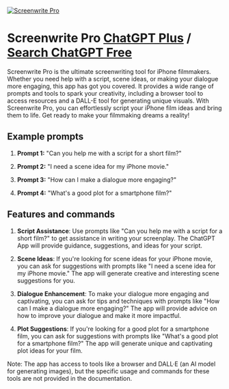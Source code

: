 
[![Screenwrite Pro](https://files.oaiusercontent.com/file-2LdfafDIIJFLzcihAkQ4JFTo?se=2123-10-19T02%3A58%3A06Z&sp=r&sv=2021-08-06&sr=b&rscc=max-age%3D31536000%2C%20immutable&rscd=attachment%3B%20filename%3De692837d-a4e5-4ea3-9f22-ea2b2177e0ce.png&sig=yphf9t%2BOTYlPoSVSum03jbFyufh%2BRI5QTqNHU5xmmeQ%3D)](https://chat.openai.com/g/g-nWGU48g0i-screenwrite-pro)

# Screenwrite Pro [ChatGPT Plus](https://chat.openai.com/g/g-nWGU48g0i-screenwrite-pro) / [Search ChatGPT Free](https://gptcall.net/index.html#/?search=Screenwrite%20Pro)

Screenwrite Pro is the ultimate screenwriting tool for iPhone filmmakers. Whether you need help with a script, scene ideas, or making your dialogue more engaging, this app has got you covered. It provides a wide range of prompts and tools to spark your creativity, including a browser tool to access resources and a DALL-E tool for generating unique visuals. With Screenwrite Pro, you can effortlessly script your iPhone film ideas and bring them to life. Get ready to make your filmmaking dreams a reality!

## Example prompts

1. **Prompt 1:** "Can you help me with a script for a short film?"

2. **Prompt 2:** "I need a scene idea for my iPhone movie."

3. **Prompt 3:** "How can I make a dialogue more engaging?"

4. **Prompt 4:** "What's a good plot for a smartphone film?"

## Features and commands

1. **Script Assistance**: Use prompts like "Can you help me with a script for a short film?" to get assistance in writing your screenplay. The ChatGPT App will provide guidance, suggestions, and ideas for your script.

2. **Scene Ideas**: If you're looking for scene ideas for your iPhone movie, you can ask for suggestions with prompts like "I need a scene idea for my iPhone movie." The app will generate creative and interesting scene suggestions for you.

3. **Dialogue Enhancement**: To make your dialogue more engaging and captivating, you can ask for tips and techniques with prompts like "How can I make a dialogue more engaging?" The app will provide advice on how to improve your dialogue and make it more impactful.

4. **Plot Suggestions**: If you're looking for a good plot for a smartphone film, you can ask for suggestions with prompts like "What's a good plot for a smartphone film?" The app will generate unique and captivating plot ideas for your film.

Note: The app has access to tools like a browser and DALL·E (an AI model for generating images), but the specific usage and commands for these tools are not provided in the documentation.


